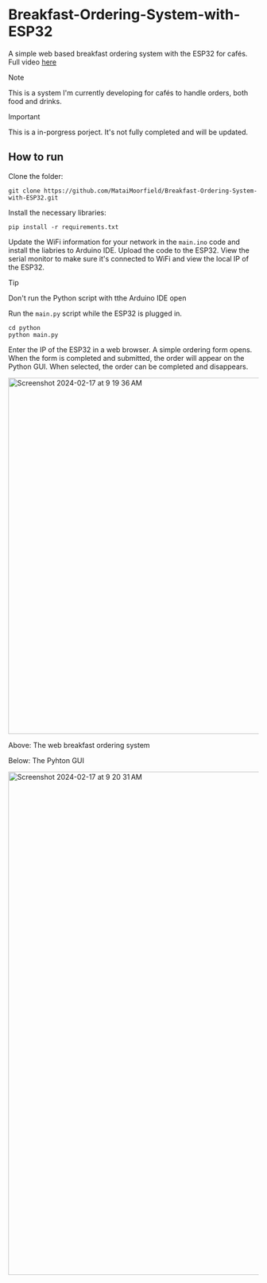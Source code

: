 # Breakfast-Ordering-System-with-ESP32
A simple web based breakfast ordering system with the ESP32 for cafés. Full video [here]()

> [!NOTE]
> This is a system I'm currently developing for cafés to handle orders, both food and drinks.

> [!IMPORTANT]
> This is a in-porgress porject. It's not fully completed and will be updated.

## How to run

Clone the folder:
```
git clone https://github.com/MataiMoorfield/Breakfast-Ordering-System-with-ESP32.git
```
Install the necessary libraries:
```
pip install -r requirements.txt
```
Update the WiFi information for your network in the `main.ino` code and install the liabries to Arduino IDE. Upload the code to the ESP32. View the serial monitor to make sure it's connected to WiFi and view the local IP of the ESP32.

> [!TIP]
> Don't run the Python script with tthe Arduino IDE open

Run the `main.py` script while the ESP32 is plugged in.
```
cd python
python main.py
```

Enter the IP of the ESP32 in a web browser. A simple ordering form opens. When the form is completed and submitted, the order will appear on the Python GUI. When selected, the order can be completed and disappears.

<img width="717" alt="Screenshot 2024-02-17 at 9 19 36 AM" src="https://github.com/MataiMoorfield/Breakfast-Ordering-System-With-ESP32/assets/138086469/9f459a7f-11fb-42c2-8220-c585c966f0be">

Above: The web breakfast ordering system

Below: The Pyhton GUI

<img width="1013" alt="Screenshot 2024-02-17 at 9 20 31 AM" src="https://github.com/MataiMoorfield/Breakfast-Ordering-System-With-ESP32/assets/138086469/7322bce2-c1b1-472e-a419-f02c138bb975">

